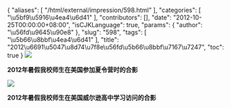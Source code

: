 {
    "aliases": [
        "/html/external/impression/598.html"
    ],
    "categories": [
        "\u5bf9\u5916\u4ea4\u6d41"
    ],
    "contributors": [],
    "date": "2012-10-25T00:00:00+08:00",
    "isCJKLanguage": true,
    "params": {
        "author": "\u56fd\u9645\u90e8"
    },
    "slug": "598",
    "tags": [
        "\u5b66\u8bbf\u4ea4\u6d41"
    ],
    "title": "2012\u6691\u5047\u8d74\u7f8e\u56fd\u5b66\u8bbf\u7167\u7247",
    "toc": true
}
![](https://cdn.tfls.online/mirror/full/1d1dc4946d4eb17059cb48f2d563a3d125ceed51.jpg)

**2012年暑假我校师生在美国参加夏令营时的合影**

**![](https://cdn.tfls.online/mirror/full/a4ea756c99580bc65e3dee05a20dcc75c119fec1.jpg)**

**2012年暑假我校师生在美国威尔逊高中学习访问的合影**

 

